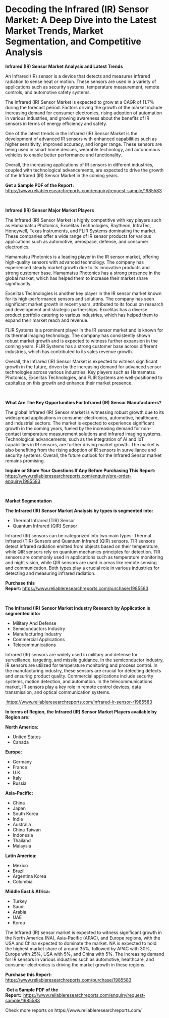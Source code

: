 <p><h1>Decoding the Infrared (IR) Sensor Market: A Deep Dive into the Latest Market Trends, Market Segmentation, and Competitive Analysis</h1></p><p><strong>Infrared (IR) Sensor Market Analysis and Latest Trends</strong></p>
<p><p>An Infrared (IR) sensor is a device that detects and measures infrared radiation to sense heat or motion. These sensors are used in a variety of applications such as security systems, temperature measurement, remote controls, and automotive safety systems.</p><p>The Infrared (IR) Sensor Market is expected to grow at a CAGR of 11.7% during the forecast period. Factors driving the growth of the market include increasing demand for consumer electronics, rising adoption of automation in various industries, and growing awareness about the benefits of IR sensors in terms of energy efficiency and safety.</p><p>One of the latest trends in the Infrared (IR) Sensor Market is the development of advanced IR sensors with enhanced capabilities such as higher sensitivity, improved accuracy, and longer range. These sensors are being used in smart home devices, wearable technology, and autonomous vehicles to enable better performance and functionality.</p><p>Overall, the increasing applications of IR sensors in different industries, coupled with technological advancements, are expected to drive the growth of the Infrared (IR) Sensor Market in the coming years.</p></p>
<p><strong>Get a Sample PDF of the Report:&nbsp;</strong> <a href="https://www.reliableresearchreports.com/enquiry/request-sample/1985583">https://www.reliableresearchreports.com/enquiry/request-sample/1985583</a></p>
<p>&nbsp;</p>
<p><strong>Infrared (IR) Sensor Major Market Players</strong></p>
<p><p>The Infrared (IR) Sensor Market is highly competitive with key players such as Hamamatsu Photonics, Excelitas Technologies, Raytheon, InfraTec, Honeywell, Texas Instruments, and FLIR Systems dominating the market. These companies offer a wide range of IR sensor products for various applications such as automotive, aerospace, defense, and consumer electronics.</p><p>Hamamatsu Photonics is a leading player in the IR sensor market, offering high-quality sensors with advanced technology. The company has experienced steady market growth due to its innovative products and strong customer base. Hamamatsu Photonics has a strong presence in the global market, which has helped them to increase their market share significantly.</p><p>Excelitas Technologies is another key player in the IR sensor market known for its high-performance sensors and solutions. The company has seen significant market growth in recent years, attributed to its focus on research and development and strategic partnerships. Excelitas has a diverse product portfolio catering to various industries, which has helped them to expand their market reach and revenue.</p><p>FLIR Systems is a prominent player in the IR sensor market and is known for its thermal imaging technology. The company has consistently shown robust market growth and is expected to witness further expansion in the coming years. FLIR Systems has a strong customer base across different industries, which has contributed to its sales revenue growth.</p><p>Overall, the Infrared (IR) Sensor Market is expected to witness significant growth in the future, driven by the increasing demand for advanced sensor technologies across various industries. Key players such as Hamamatsu Photonics, Excelitas Technologies, and FLIR Systems are well-positioned to capitalize on this growth and enhance their market presence.</p></p>
<p>&nbsp;</p>
<p><strong>What Are The Key Opportunities For Infrared (IR) Sensor Manufacturers?</strong></p>
<p><p>The global Infrared (IR) Sensor market is witnessing robust growth due to its widespread applications in consumer electronics, automotive, healthcare, and industrial sectors. The market is expected to experience significant growth in the coming years, fueled by the increasing demand for non-contact temperature measurement solutions and infrared imaging systems. Technological advancements, such as the integration of AI and IoT capabilities in IR sensors, are further driving market growth. The market is also benefiting from the rising adoption of IR sensors in surveillance and security systems. Overall, the future outlook for the Infrared Sensor market remains promising.</p></p>
<p><strong>Inquire or Share Your Questions If Any Before Purchasing This Report:</strong> <a href="https://www.reliableresearchreports.com/enquiry/pre-order-enquiry/1985583">https://www.reliableresearchreports.com/enquiry/pre-order-enquiry/1985583</a></p>
<p>&nbsp;</p>
<p><strong>Market Segmentation</strong></p>
<p><strong>The Infrared (IR) Sensor Market Analysis by types is segmented into:</strong></p>
<p><ul><li>Thermal Infrared (TIR) Sensor</li><li>Quantum Infrared (QIR) Sensor</li></ul></p>
<p><p>Infrared (IR) sensors can be categorized into two main types: Thermal Infrared (TIR) Sensors and Quantum Infrared (QIR) sensors. TIR sensors detect infrared radiation emitted from objects based on their temperature, while QIR sensors rely on quantum mechanics principles for detection. TIR sensors are commonly used in applications such as temperature monitoring and night vision, while QIR sensors are used in areas like remote sensing and communication. Both types play a crucial role in various industries for detecting and measuring infrared radiation.</p></p>
<p><strong>Purchase this Report:&nbsp;</strong><a href="https://www.reliableresearchreports.com/purchase/1985583">https://www.reliableresearchreports.com/purchase/1985583</a></p>
<p>&nbsp;</p>
<p><strong>The Infrared (IR) Sensor Market Industry Research by Application is segmented into:</strong></p>
<p><ul><li>Military And Defense</li><li>Semiconductors Industry</li><li>Manufacturing Industry</li><li>Commercial Applications</li><li>Telecommunications</li></ul></p>
<p><p>Infrared (IR) sensors are widely used in military and defense for surveillance, targeting, and missile guidance. In the semiconductor industry, IR sensors are utilized for temperature monitoring and process control. In the manufacturing industry, these sensors are crucial for detecting defects and ensuring product quality. Commercial applications include security systems, motion detection, and automation. In the telecommunications market, IR sensors play a key role in remote control devices, data transmission, and optical communication systems.</p></p>
<p><a href="https://www.reliableresearchreports.com/infrared-ir-sensor-r1985583">&nbsp;https://www.reliableresearchreports.com/infrared-ir-sensor-r1985583</a></p>
<p><strong>In terms of Region, the Infrared (IR) Sensor Market Players available by Region are:</strong></p>
<p>
    <p> <strong> North America: </strong>
        <ul>
            <li>United States</li>
            <li>Canada</li>
        </ul>
        </p> 
    <p> <strong> Europe: </strong>
        <ul>
            <li>Germany</li>
            <li>France</li>
            <li>U.K.</li>
            <li>Italy</li>
            <li>Russia</li>
        </ul>
        </p> 
    <p> <strong> Asia-Pacific: </strong>
        <ul>
            <li>China</li>
            <li>Japan</li>
            <li>South Korea</li>
            <li>India</li>
            <li>Australia</li>
            <li>China Taiwan</li>
            <li>Indonesia</li>
            <li>Thailand</li>
            <li>Malaysia</li>
        </ul>
        </p> 
    <p> <strong> Latin America: </strong>
        <ul>
            <li>Mexico</li>
            <li>Brazil</li>
            <li>Argentina Korea</li>
            <li>Colombia</li>
        </ul>
        </p> 
    <p> <strong> Middle East & Africa: </strong>
        <ul>
            <li>Turkey</li>
            <li>Saudi</li>
            <li>Arabia</li>
            <li>UAE</li>
            <li>Korea</li>
        </ul>
    </p>
    </p>
<p><p>The Infrared (IR) sensor market is expected to witness significant growth in the North America (NA), Asia-Pacific (APAC), and Europe regions, with the USA and China expected to dominate the market. NA is expected to hold the highest market share of around 35%, followed by APAC with 30%, Europe with 25%, USA with 5%, and China with 5%. The increasing demand for IR sensors in various industries such as automotive, healthcare, and consumer electronics is driving the market growth in these regions.</p></p>
<p><strong>Purchase this Report: </strong><a href="https://www.reliableresearchreports.com/purchase/1985583">https://www.reliableresearchreports.com/purchase/1985583</a></p>
<p>&nbsp;<strong>Get a Sample PDF of the Report:&nbsp;&nbsp;</strong><a href="https://www.reliableresearchreports.com/enquiry/request-sample/1985583">https://www.reliableresearchreports.com/enquiry/request-sample/1985583</a></p>
<p><strong></strong></p>
<p>Check more reports on https://www.reliableresearchreports.com/</p>